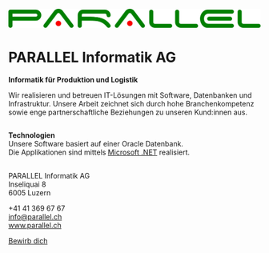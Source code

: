 [![PARALELL Informatik AG](/profile/PARALLEL.jpg)](https://www.parallel.ch)
# PARALLEL Informatik AG
**Informatik für Produktion und Logistik**

Wir realisieren und betreuen IT-Lösungen mit Software, Datenbanken und Infrastruktur. Unsere Arbeit zeichnet sich durch hohe Branchenkompetenz sowie enge partnerschaftliche Beziehungen zu unseren Kund:innen aus.

## 

**Technologien**  
Unsere Software basiert auf einer Oracle Datenbank.  
Die Applikationen sind mittels [Microsoft .NET](https://de.wikipedia.org/wiki/.NET_(Plattform)) realisiert.

##

PARALLEL Informatik AG  
Inseliquai 8  
6005 Luzern  

+41 41 369 67 67  
info@parallel.ch  
www.parallel.ch  

[Bewirb dich](https://www.parallel.ch/karriere/offene_stellen/)

